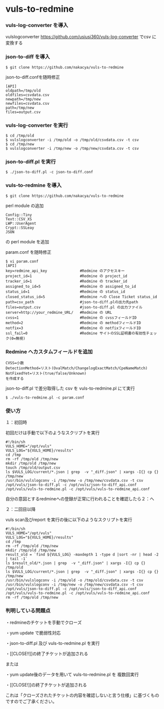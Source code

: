 # vuls-to-redmine
### vuls-log-converter を導入

vulslogconverter https://github.com/usiusi360/vuls-log-converter でcsv に変換する


### json-to-diff を導入
````
$ git clone https://github.com/nakacya/vuls-to-redmine
````

json-to-diff.confを随時修正
````
[API]
oldpath=/tmp/old
oldfiles=csvdata.csv
newpath=/tmp/new
newfiles=csvdata.csv
path=/tmp/new
files=output.csv
````

### vuls-log-converter を実行
````
$ cd /tmp/old
$ vulslogconverter -i /tmp/old -o /tmp/old/csvdata.csv -t csv
$ cd /tmp/new
$ vulslogconverter -i /tmp/new -o /tmp/new/csvdata.csv -t csv
````

### json-to-diff.pl を実行
````
$ ./json-to-diff.pl -c json-to-diff.conf
````
### vuls-to-redmine を導入

````
$ git clone https://github.com/nakacya/vuls-to-redmine
````
perl module の追加
````
Config::Tiny
Text::CSV_XS
LWP::UserAgent
Crypt::SSLeay
JSON
````
の perl module を追加

param.conf を随時修正

````
$ vi param.conf
[API]
key=redmine_api_key               #Redmine のアクセスキー
project_id=1                      #Redmine の project_id
tracker_id=1                      #Redmine の tracker_id
assigned_to_id=5                  #Redmine の assigned_to_id
status_id=1                       #Redmine の status_id
closed_status_id=5                #Redmine への Close Ticket status_id
path=csv_path                     #json-to-diff.plの出力先path
files=output.csv                  #json-to-diff.pl の出力ファイル
server=http://your_redmine_URL/   #Redmine の URL
cvss=1                            #Redmine の cvssフィールドID
method=2                          #Redmine の methodフィールドID
notfix=3                          #Redmine の notfixフィールドID
ssl_fail=0                        #Redmine サイトのSSL証明書の有効性チェック(0=無視)
````
### Redmine へカスタムフィールドを追加
````
CVSS=小数
DetectionMethod=リスト(OvalMatch/ChangelogExactMatch/CpeNameMatch)
NotFixedYet=リスト(true/false/Unknown)
を作成する
````

json-to-diff.pl で差分取得した csv を vuls-to-redmine.pl にて実行
````
$ ./vuls-to-redmine.pl -c param.conf
````

### 使い方
１：初回時

初回だけは手動で以下のようなスクリプトを実行
````
#!/bin/sh
VULS_HOME="/opt/vuls"
VULS_LOG="${VULS_HOME}/results"
cd /tmp
rm -rf /tmp/old /tmp/new
mkdir /tmp/old /tmp/new
touch /tmp/old/output.csv
ls $VULS_LOG/current/*.json | grep  -v "_diff.json" | xargs -I{} cp {} /tmp/new
/usr/bin/vulslogconv -i /tmp/new -o /tmp/new/csvdata.csv -t csv
/opt/vuls/json-to-diff.pl -c /opt/vuls/json-to-diff_api.conf
/opt/vuls/vuls-to-redmine.pl -c /opt/vuls/vuls-to-redmine_api.conf
````
自分の意図とするredmineへの登録が正常に行われることを確認したら２：へ

２：二回目以降

vuls scan及びreport を実行の後に以下のようなスクリプトを実行
````
#!/bin/sh
VULS_HOME="/opt/vuls"
VULS_LOG="${VULS_HOME}/results"
cd /tmp
rm -rf /tmp/old /tmp/new
mkdir /tmp/old /tmp/new
result_old = `find ${VULS_LOG} -maxdepth 1 -type d |sort -nr | head -2 | tail -1`
ls $result_old/*.json | grep  -v "_diff.json" | xargs -I{} cp {} /tmp/old
ls $VULS_LOG/current/*.json | grep  -v "_diff.json" | xargs -I{} cp {} /tmp/new
/usr/bin/vulslogconv -i /tmp/old -o /tmp/old/csvdata.csv -t csv 
/usr/bin/vulslogconv -i /tmp/new -o /tmp/new/csvdata.csv -t csv
/opt/vuls/json-to-diff.pl -c /opt/vuls/json-to-diff_api.conf
/opt/vuls/vuls-to-redmine.pl -c /opt/vuls/vuls-to-redmine_api.conf
rm -rf /tmp/old /tmp/new
````

### 判明している問題点
・redmineのチケットを手動でクローズ

・yum update で脆弱性対応

・json-to-diff.pl 及び vuls-to-redmine.pl を実行

・[[CLOSE!!]]の終了チケットが追加される

または

・yum update後のデータを用いて vuls-to-redmine.pl を 複数回実行

・[[CLOSE!]]の終了チケットが追加される

これは「クローズされたチケットの内容を確認しないと言う仕様」に基づくものですのでご了承ください。
